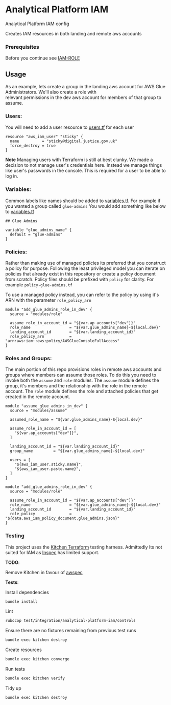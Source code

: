 # Analytical Platform IAM
Analytical Platform IAM config

Creates IAM resources in both landing and remote aws accounts

### Prerequisites 

Before you continue see [IAM-ROLE](iam-role/README.md)

## Usage

As an example, lets create a group in the landing aws account for AWS Glue Administrators. We'll also create a role with  
relevant permissions in the dev aws account for members of that group to assume.

### Users:

You will need to add a user resource to [users.tf](users.tf) for each user

```hcl
resource "aws_iam_user" "sticky" {
  name          = "sticky@digital.justice.gov.uk"
  force_destroy = true
}
```

**Note**
Managing users with Terraform is still at best clunky. We made a decision to not manage user's credentials here. Instead 
we manage things like user's passwords in the console.  This is required for a user to be able to log in.

### Variables:

Common labels like names should be added to [variables.tf](variables.tf). For example if you wanted a group called `glue-admins` 
You would add something like below to [variables.tf](variables.tf)

```hcl
## Glue Admins

variable "glue_admins_name" {
  default = "glue-admins"
}
```

### Policies:

Rather than making use of managed policies its preferred that you construct a policy for purpose. Following the least privileged 
model you can iterate on policies that already exist in this repository or create a policy document from scratch. Policy 
files should be prefixed with `policy` for clarity. For example `policy-glue-admins.tf`

To use a managed policy instead, you can refer to the policy by using it's ARN with the parameter `role_policy_arn`

```hcl
module "add_glue_admins_role_in_dev" {
  source = "modules/role"

  assume_role_in_account_id = "${var.ap_accounts["dev"]}"
  role_name                 = "${var.glue_admins_name}-${local.dev}"
  landing_account_id        = "${var.landing_account_id}"
  role_policy_arn           = "arn:aws:iam::aws:policy/AWSGlueConsoleFullAccess"
}
```

### Roles and Groups:

The main portion of this repo provisions roles in remote aws accounts and groups where members can assume those roles. 
To do this you need to invoke both the `assume` and `role` modules. The `assume` module defines the group, it's members 
and the relationship with the role in the remote account. The `role` module defines the role and attached policies that 
get created in the remote account.

```hcl
module "assume_glue_admins_in_dev" {
  source = "modules/assume"

  assumed_role_name = "${var.glue_admins_name}-${local.dev}"

  assume_role_in_account_id = [
    "${var.ap_accounts["dev"]}",
  ]

  landing_account_id = "${var.landing_account_id}"
  group_name         = "${var.glue_admins_name}-${local.dev}"

  users = [
    "${aws_iam_user.sticky.name}",
    "${aws_iam_user.paste.name}",
  ]
}

module "add_glue_admins_role_in_dev" {
  source = "modules/role"

  assume_role_in_account_id = "${var.ap_accounts["dev"]}"
  role_name                 = "${var.glue_admins_name}-${local.dev}"
  landing_account_id        = "${var.landing_account_id}"
  role_policy               = "${data.aws_iam_policy_document.glue_admins.json}"
}
```

### Testing

This project uses the [Kitchen Terraform](https://github.com/newcontext-oss/kitchen-terraform) testing harness. Admittedly 
Its not suited for IAM as [Inspec](https://www.inspec.io/docs/reference/resources/#aws-resources) has limited support.

__TODO__:

Remove Kitchen in favour of [awspec](https://github.com/k1LoW/awspec)

__Tests__:

Install dependencies

```bash
bundle install
```

Lint

```bash
rubocop test/integration/analytical-platform-iam/controls
```

Ensure there are no fixtures remaining from previous test runs

```bash
bundle exec kitchen destroy
```

Create resources

```bash
bundle exec kitchen converge
```

Run tests

```bash
bundle exec kitchen verify
```

Tidy up

```bash
bundle exec kitchen destroy
```
